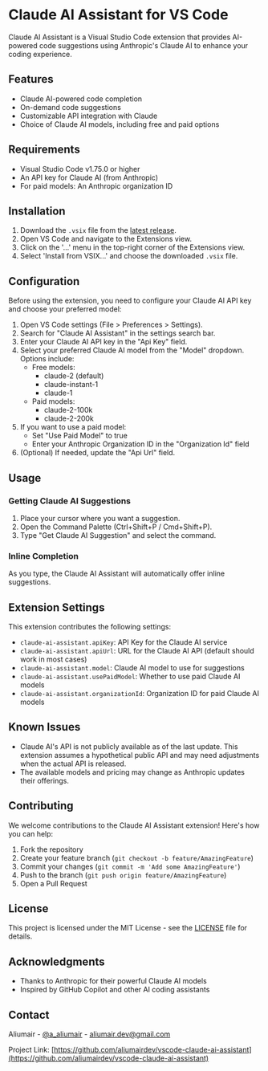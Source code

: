 # Claude AI Assistant for VS Code

Claude AI Assistant is a Visual Studio Code extension that provides AI-powered code suggestions using Anthropic's Claude AI to enhance your coding experience.

## Features

- Claude AI-powered code completion
- On-demand code suggestions
- Customizable API integration with Claude
- Choice of Claude AI models, including free and paid options

## Requirements

- Visual Studio Code v1.75.0 or higher
- An API key for Claude AI (from Anthropic)
- For paid models: An Anthropic organization ID

## Installation

1. Download the `.vsix` file from the [latest release](https://github.com/aliumairdev/vscode-claude-ai-assistant).
2. Open VS Code and navigate to the Extensions view.
3. Click on the '...' menu in the top-right corner of the Extensions view.
4. Select 'Install from VSIX...' and choose the downloaded `.vsix` file.

## Configuration

Before using the extension, you need to configure your Claude AI API key and choose your preferred model:

1. Open VS Code settings (File > Preferences > Settings).
2. Search for "Claude AI Assistant" in the settings search bar.
3. Enter your Claude AI API key in the "Api Key" field.
4. Select your preferred Claude AI model from the "Model" dropdown. Options include:
   - Free models:
     - claude-2 (default)
     - claude-instant-1
     - claude-1
   - Paid models:
     - claude-2-100k
     - claude-2-200k
5. If you want to use a paid model:
   - Set "Use Paid Model" to true
   - Enter your Anthropic Organization ID in the "Organization Id" field
6. (Optional) If needed, update the "Api Url" field.

## Usage

### Getting Claude AI Suggestions

1. Place your cursor where you want a suggestion.
2. Open the Command Palette (Ctrl+Shift+P / Cmd+Shift+P).
3. Type "Get Claude AI Suggestion" and select the command.

### Inline Completion

As you type, the Claude AI Assistant will automatically offer inline suggestions.

## Extension Settings

This extension contributes the following settings:

- `claude-ai-assistant.apiKey`: API Key for the Claude AI service
- `claude-ai-assistant.apiUrl`: URL for the Claude AI API (default should work in most cases)
- `claude-ai-assistant.model`: Claude AI model to use for suggestions
- `claude-ai-assistant.usePaidModel`: Whether to use paid Claude AI models
- `claude-ai-assistant.organizationId`: Organization ID for paid Claude AI models

## Known Issues

- Claude AI's API is not publicly available as of the last update. This extension assumes a hypothetical public API and may need adjustments when the actual API is released.
- The available models and pricing may change as Anthropic updates their offerings.

## Contributing

We welcome contributions to the Claude AI Assistant extension! Here's how you can help:

1. Fork the repository
2. Create your feature branch (`git checkout -b feature/AmazingFeature`)
3. Commit your changes (`git commit -m 'Add some AmazingFeature'`)
4. Push to the branch (`git push origin feature/AmazingFeature`)
5. Open a Pull Request

## License

This project is licensed under the MIT License - see the [LICENSE](LICENSE) file for details.

## Acknowledgments

- Thanks to Anthropic for their powerful Claude AI models
- Inspired by GitHub Copilot and other AI coding assistants

## Contact

Aliumair - [@a_aliumair](https://twitter.com/a_aliumair) - aliumair.dev@gmail.com

Project Link: [https://github.com/aliumairdev/vscode-claude-ai-assistant](https://github.com/aliumairdev/vscode-claude-ai-assistant)
